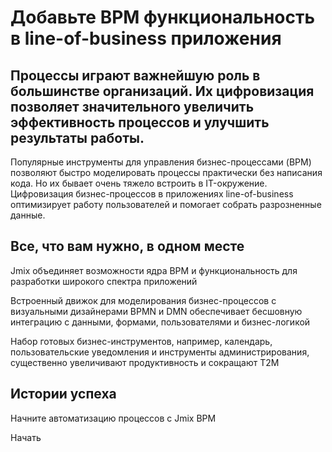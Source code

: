 # Добавьте BPM функциональность в line-of-business приложения

## Процессы играют важнейшую роль в большинстве организаций. Их цифровизация позволяет значительного увеличить эффективность процессов и улучшить результаты работы.

Популярные инструменты для управления бизнес-процессами (BPM) позволяют быстро моделировать процессы практически без написания кода. Но их бывает очень тяжело встроить в IT-окружение. Цифровизация бизнес-процессов в приложениях line-of-business оптимизирует работу пользователей и помогает собрать разрозненные данные.

## Все, что вам нужно, в одном месте

Jmix объединяет возможности ядра BPM и функциональность для разработки широкого спектра приложений

Встроенный движок для моделирования бизнес-процессов с визуальными дизайнерами BPMN и DMN обеспечивает бесшовную интеграцию с данными, формами, пользователями и бизнес-логикой

Набор готовых бизнес-инструментов, например, календарь, пользовательские уведомления и инструменты администрирования, существенно увеличивают продуктивность и сокращают Т2М

## Истории успеха



Начните автоматизацию процессов с Jmix BPM

Начать
